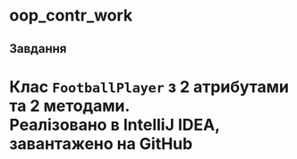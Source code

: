 
# oop_contr_work

## Завдання
Клас `FootballPlayer` з 2 атрибутами та 2 методами.  
Реалізовано в IntelliJ IDEA, завантажено на GitHub
=======

